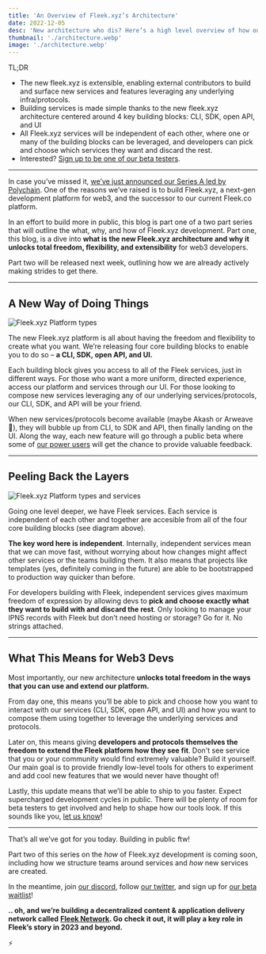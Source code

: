 ```yaml
---
title: 'An Overview of Fleek.xyz’s Architecture'
date: 2022-12-05
desc: 'New architecture who dis? Here’s a high level overview of how our new platform was designed & why it unlocks total freedom, flexibility, and extensibility for web3 developers.'
thumbnail: './architecture.webp'
image: './architecture.webp'
---
```


TL;DR

- The new fleek.xyz is extensible, enabling external contributors to build and surface new services and features leveraging any underlying infra/protocols.
- Building services is made simple thanks to the new fleek.xyz architecture centered around 4 key building blocks: CLI, SDK, open API, and UI
- All Fleek.xyz services will be independent of each other, where one or many of the building blocks can be leveraged, and developers can pick and choose which services they want and discard the rest.
- Interested? [Sign up to be one of our beta testers](https://fleek.xyz/).

---

In case you’ve missed it, [we’ve just announced our Series A led by Polychain](/blog/announcements/introducing-fleek-network-and-fleek-xyz/). One of the reasons we’ve raised is to build Fleek.xyz, a next-gen development platform for web3, and the successor to our current Fleek.co platform.

In an effort to build more in public, this blog is part one of a two part series that will outline the what, why, and how of Fleek.xyz development. Part one, this blog, is a dive into **what is the new Fleek.xyz architecture and why it unlocks total freedom, flexibility, and extensibility** for web3 developers.

Part two will be released next week, outlining how we are already actively making strides to get there.

---

## A New Way of Doing Things

![Fleek.xyz Platform types](https://storageapi.fleek.co/fleek-team-bucket/Blogs/xyz-arch-blocks.webp)

The new Fleek.xyz platform is all about having the freedom and flexibility to create what you want. We’re releasing four core building blocks to enable you to do so – **a CLI, SDK, open API, and UI.**

Each building block gives you access to all of the Fleek services, just in different ways. For those who want a more uniform, directed experience, access our platform and services through our UI. For those looking to compose new services leveraging any of our underlying services/protocols, our CLI, SDK, and API will be your friend.

When new services/protocols become available (maybe Akash or Arweave 👀), they will bubble up from CLI, to SDK and API, then finally landing on the UI. Along the way, each new feature will go through a public beta where some of [our power users](https://discord.gg/fleek) will get the chance to provide valuable feedback.

---

## Peeling Back the Layers

![Fleek.xyz Platform types and services](https://storageapi.fleek.co/fleek-team-bucket/Blogs/xyz-arch-services.webp)

Going one level deeper, we have Fleek services. Each service is independent of each other and together are accesible from all of the four core building blocks (see diagram above).

**The key word here is independent**. Internally, independent services mean that we can move fast, without worrying about how changes might affect other services or the teams building them. It also means that projects like templates (yes, definitely coming in the future) are able to be bootstrapped to production way quicker than before.

For developers building with Fleek, independent services gives maximum freedom of expression by allowing devs to **pick and choose exactly what they want to build with and discard the rest**. Only looking to manage your IPNS records with Fleek but don’t need hosting or storage? Go for it. No strings attached.

---

## What This Means for Web3 Devs

Most importantly, our new architecture **unlocks total freedom in the ways that you can use and extend our platform.**

From day one, this means you’ll be able to pick and choose how you want to interact with our services (CLI, SDK, open API, and UI) and how you want to compose them using together to leverage the underlying services and protocols.

Later on, this means giving **developers and protocols themselves the freedom to extend the Fleek platform how they see fit**. Don't see service that you or your community would find extremely valuable? Build it yourself. Our main goal is to provide friendly low-level tools for others to experiment and add cool new features that we would never have thought of!

Lastly, this update means that we’ll be able to ship to you faster. Expect supercharged development cycles in public. There will be plenty of room for beta testers to get involved and help to shape how our tools look. If this sounds like you, [let us know](https://discord.gg/fleek)!

---

That’s all we’ve got for you today. Building in public ftw!

Part two of this series on the _how_ of Fleek.xyz development is coming soon, including how we structure teams around services and _how_ new services are created.

In the meantime, join [our discord](https://discord.gg/fleek), follow [our twitter](https://twitter.com/fleek), and sign up for [our beta waitlist](https://fleek.xyz/)!

**.. oh, and we’re building a decentralized content & application delivery network called** [**Fleek Network**](https://fleek.network)**. Go check it out, it will play a key role in Fleek’s story in 2023 and beyond.**

⚡️
